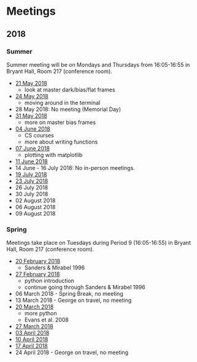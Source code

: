# Meetings

## 2018

### Summer

Summer meeting will be on Mondays and Thursdays from 16:05-16:55 in Bryant Hall, Room 217 (conference room).

* [21 May 2018](20180521.md)
    * look at master dark/bias/flat frames
* [24 May 2018](20180524.md)
    * moving around in the terminal
* 28 May 2018: No meeting (Memorial Day)
* [31 May 2018](20180531.md)
    * more on master bias frames
* [04 June 2018](20180604.md)
    * CS courses
    * more about writing functions
* [07 June 2018](20180607.md)
    * plotting with matplotlib
* [11 June 2018](20180611.md)
* 14 June - 16 July 2018: No in-person meetings.
* [19 July 2018](20180719.md)
* [23 July 2018](20180723.md)
* 26 July 2018
* 30 July 2018
* 02 August 2018
* 06 August 2018
* 09 August 2018


### Spring

Meetings take place on Tuesdays during Period 9 (16:05-16:55) in Bryant Hall, Room 217 (conference room).

* [20 February 2018](20180220.md)
    * Sanders & Mirabel 1996
* [27 February 2018](20180227.md)
    * python introduction
    * continue going through Sanders & Mirabel 1996
* 06 March 2018 - Spring Break, no meeting
* 13 March 2018 - George on travel, no meeting
* [20 March 2018](20180320.md)
    * more python
    * Evans et al. 2008
* [27 March 2018](20180327.md)
* [03 April 2018](20180403.md)
* [10 April 2018](20180410.md)
* [17 April 2018](20180417.md)
* 24 April 2018 - George on travel, no meeting
